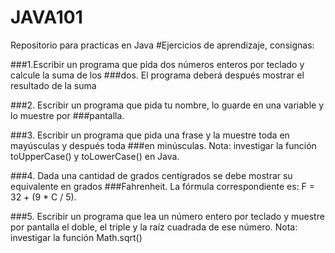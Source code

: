 # JAVA101
Repositorio para practicas en Java
#Ejercicios de aprendizaje, consignas:

###1.Escribir un programa que pida dos números enteros por teclado y calcule la suma de los 
###dos. El programa deberá después mostrar el resultado de la suma

###2. Escribir un programa que pida tu nombre, lo guarde en una variable y lo muestre por 
###pantalla.

###3. Escribir un programa que pida una frase y la muestre toda en mayúsculas y después toda 
###en minúsculas. Nota: investigar la función toUpperCase() y toLowerCase() en Java.

###4. Dada una cantidad de grados centígrados se debe mostrar su equivalente en grados 
###Fahrenheit. La fórmula correspondiente es: F = 32 + (9 * C / 5).

###5. Escribir un programa que lea un número entero por teclado y muestre por pantalla el 
doble, el triple y la raíz cuadrada de ese número. Nota: investigar la función Math.sqrt()
